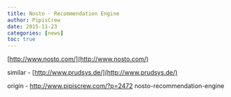 ```yaml
---
title: Nosto - Recommendation Engine
author: PipisCrew
date: 2015-11-23
categories: [news]
toc: true
---
```


[http://www.nosto.com/](http://www.nosto.com/)

similar - [http://www.prudsys.de/](http://www.prudsys.de/)

origin - http://www.pipiscrew.com/?p=2472 nosto-recommendation-engine